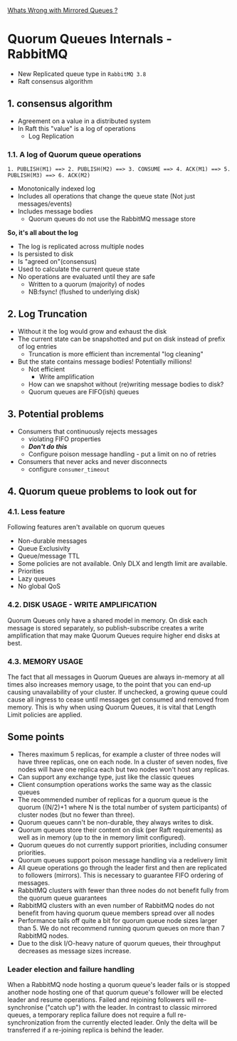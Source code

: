 [Whats Wrong with Mirrored Queues ?](WhatsWrongWithMirroredQueues.md)
# Quorum Queues Internals - RabbitMQ

- New Replicated queue type in `RabbitMQ 3.8`
- Raft consensus algorithm

## 1. consensus algorithm

- Agreement on a value in a distributed system
- In Raft this "value" is a log of operations
    - Log Replication

### 1.1. A log of Quorum queue operations

```
1. PUBLISH(M1) ==> 2. PUBLISH(M2) ==> 3. CONSUME ==> 4. ACK(M1) ==> 5. PUBLISH(M3) ==> 6. ACK(M2)
```

- Monotonically indexed log
- Includes all operations that change the queue state (Not just messages/events)
- Includes message bodies
    - Quorum queues do not use the RabbitMQ message store

**So, it's all about the log**

- The log is replicated across multiple nodes
- Is persisted to disk
- Is "agreed on"(consensus)
- Used to calculate the current queue state
- No operations are evaluated until they are safe
    - Written to a quorum (majority) of nodes
    - NB:fsync! (flushed to underlying disk)

## 2. Log Truncation

- Without it the log would grow and exhaust the disk
- The current state can be snapshotted and put on disk instead of prefix of log entries
    - Truncation is more efficient than incremental "log cleaning"
- But the state contains message bodies! Potentially millions!
    - Not efficient
        - Write amplification
    - How can we snapshot without (re)writing message bodies to disk?
    - Quorum queues are FIFO(ish) queues

## 3. Potential problems

- Consumers that continuously rejects messages
    - violating FIFO properties
    - _**Don't do this**_
    - Configure poison message handling - put a limit on no of retries
- Consumers that never acks and never disconnects
    - configure `consumer_timeout`

## 4. Quorum queue problems to look out for

### 4.1. Less feature

Following features aren't available on quorum queues

- Non-durable messages
- Queue Exclusivity
- Queue/message TTL
- Some policies are not available. Only DLX and length limit are available.
- Priorities
- Lazy queues
- No global QoS

### 4.2. DISK USAGE - WRITE AMPLIFICATION

Quorum Queues only have a shared model in memory. On disk each message is stored separately, so publish-subscribe
creates a write amplification that may make Quorum Queues require higher end disks at best.

### 4.3. MEMORY USAGE

The fact that all messages in Quorum Queues are always in-memory at all times also increases memory usage, to the point
that you can end-up causing unavailability of your cluster. If unchecked, a growing queue could cause all ingress to
cease until messages get consumed and removed from memory. This is why when using Quorum Queues, it is vital that Length
Limit policies are applied. 


## Some points
- Theres maximum 5 replicas, for example a cluster of three nodes will have three replicas, one on each node. In a cluster of seven nodes, five nodes will have one replica each but two nodes won't host any replicas.
- Can support any exchange type, just like the classic queues
- Client consumption operations works the same way as the classic queues
- The recommended number of replicas for a quorum queue is the quorum ((N/2)+1 where N is the total number of system participants) of cluster nodes (but no fewer than three).
- Quorum queues cann't be non-durable, they always writes to disk.
- Quorum queues store their content on disk (per Raft requirements) as well as in memory (up to the in memory limit configured).
- Quorum queues do not currently support priorities, including consumer priorities.
- Quorum queues support poison message handling via a redelivery limit
- All queue operations go through the leader first and then are replicated to followers (mirrors). This is necessary to guarantee FIFO ordering of messages.
- RabbitMQ clusters with fewer than three nodes do not benefit fully from the quorum queue guarantees
- RabbitMQ clusters with an even number of RabbitMQ nodes do not benefit from having quorum queue members spread over all nodes
- Performance tails off quite a bit for quorum queue node sizes larger than 5. We do not recommend running quorum queues on more than 7 RabbitMQ nodes.
- Due to the disk I/O-heavy nature of quorum queues, their throughput decreases as message sizes increase.



### Leader election and failure handling
When a RabbitMQ node hosting a quorum queue's leader fails or is stopped another node hosting one of that quorum queue's follower will be elected leader and resume operations. Failed and rejoining followers will re-synchronise ("catch up") with the leader. In contrast to classic mirrored queues, a temporary replica failure does not require a full re-synchronization from the currently elected leader. Only the delta will be transferred if a re-joining replica is behind the leader.


